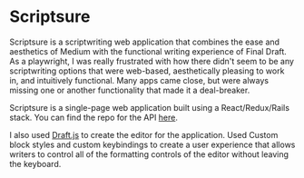 # Scriptsure

Scriptsure is a scriptwriting web application that combines the ease and aesthetics of Medium with the functional writing experience of Final Draft. As a playwright, I was really frustrated with how there didn't seem to be any scriptwriting options that were web-based, aesthetically pleasing to work in, and intuitively functional. Many apps came close, but were always missing one or another functionality that made it a deal-breaker.

Scriptsure is a single-page web application built using a React/Redux/Rails stack. You can find the repo for the API [here](https://github.com/tsengsational/scriptsure-api).

I also used [Draft.js](www.draftjs.org) to create the editor for the application. Used Custom block styles and custom keybindings to create a user experience that allows writers to control all of the formatting controls of the editor without leaving the keyboard.
